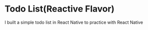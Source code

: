 # Todo List(Reactive Flavor)
I built a simple todo list in React Native to practice with React Native
